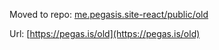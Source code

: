 Moved to repo: [me.pegasis.site-react/public/old](https://github.com/PegasisForever/me.pegasis.site-react/tree/master/public/old)

Url: [https://pegas.is/old](https://pegas.is/old)
